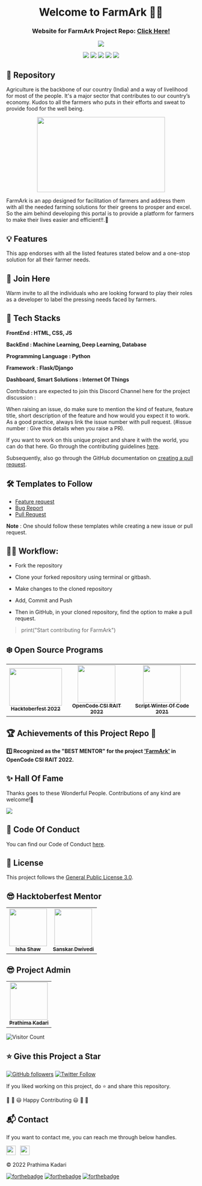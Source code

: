 <div align="center">
  <h1>Welcome to FarmArk 👋🌱</h1>
  <h3>Website for FarmArk Project Repo: <a href="https://prathimacode-hub.github.io/FarmArk/">Click Here!</a></h3>
</div>

<p align="center">
<img src="https://github.com/prathimacode-hub/prathimacode-hub/blob/main/Cover%20Photos/FarmArk.png"></a>
</p>

<p align="center">
<a href="https://github.com/prathimacode-hub"><img src="https://img.shields.io/badge/PRs-welcome-brightgreen.svg?style=flat&logo=github"></a> 
<a href="https://github.com/prathimacode-hub"><img src="https://img.shields.io/badge/Open%20Source-%F0%9F%A4%8D-Green"></a> 
<a href="https://github.com/prathimacode-hub"><img src="https://img.shields.io/static/v1.svg?label=Contributions&message=Welcome&color=0059b3&style=flat-square"></a>
<a href="https://github.com/prathimacode-hub/FarmArk/graphs/contributors"><img src="https://img.shields.io/github/contributors-anon/prathimacode-hub/FarmArk"></a>
<a href="https://github.com/prathimacode-hub"><img src="https://img.shields.io/maintenance/yes/2022"></a>
</p> 


## 📌 Repository

Agriculture is the backbone of our country (India) and a way of livelihood for most of the people. It's a major sector that contributes to our country’s economy. Kudos to all the farmers who puts in their efforts and sweat to provide food for the well being. 


<p align="center">
<img src="https://github.com/prathimacode-hub/FarmArk/blob/main/Readme_Assets/Agriculture.jpg" width=340px height=200px>
</p>


FarmArk is an app designed for facilitation of farmers and address them with all the needed farming solutions for their greens to prosper and excel. So the aim behind developing this portal is to provide a platform for farmers to make their lives easier and efficient!!.🚀 


## 💡 Features

This app endorses with all the listed features stated below and a one-stop solution for all their farmer needs.


## 🙌 Join Here

 Warm invite to all the individuals who are looking forward to play their roles as a developer to label the pressing needs faced by farmers. 
 

## 🔑 Tech Stacks


**FrontEnd : HTML, CSS, JS**

**BackEnd : Machine Learning, Deep Learning, Database**

**Programming Language : Python**

**Framework : Flask/Django**

**Dashboard, Smart Solutions : Internet Of Things**


Contributors are expected to join this Discord Channel here for the project discussion : 


When raising an issue, do make sure to mention the kind of feature, feature title, short description of the feature and how would you expect it to work. As a good practice, always link the issue number with pull request. (#issue number : Give this details when you raise a PR).

If you want to work on this unique project and share it with the world, you can do that here. 
Go through the contributing guidelines [here](https://github.com/prathimacode-hub/FarmArk/blob/main/CONTRIBUTING.md).

Subsequently, also go through the GitHub documentation on [creating a pull request](https://help.github.com/en/github/collaborating-with-issues-and-pull-requests/creating-a-pull-request).


## 🛠 Templates to Follow

- [Feature request](https://github.com/prathimacode-hub/FarmArk/blob/main/.github/issue_template/feature_request.md)
- [Bug Report](https://github.com/prathimacode-hub/FarmArk/blob/main/.github/issue_template/bug_report.md)
- [Pull Request](https://github.com/prathimacode-hub/FarmArk/blob/main/.github/pullrequest_template.md)

**Note** : One should follow these templates while creating a new issue or pull request.


## 👨‍💻 Workflow:

- Fork the repository

- Clone your forked repository using terminal or gitbash.

- Make changes to the cloned repository

- Add, Commit and Push

- Then in GitHub, in your cloned repository, find the option to make a pull request. 

> print("Start contributing for FarmArk")


 ## ❄️ Open Source Programs
 
<table>
<tr>
<td align="center">
<a href="https://hacktoberfest.com/"><img src="https://github.com/prathimacode-hub/prathimacode-hub/blob/main/Open%20Source%20Programs/Hacktoberfest%202022/Hacktoberfest%20Logo%202022.png" width=140px height=100px /><br /><sub><b>Hacktoberfest 2022</b></sub></a>
 </td>
 <td align="center">
<a href="https://csirait.in/opencode/"><img src="https://github.com/prathimacode-hub/prathimacode-hub/blob/main/Open%20Source%20Programs/OpenCode%20CSIRAIT%202022/OpenCode%20Logo.png" width=100px height=100px /><br /><sub><b>OpenCode CSI RAIT 2022</b></sub></a>
 </td>
 <td align="center">
<a href="https://swoc.tech/"><img src="https://github.com/prathimacode-hub/prathimacode-hub/blob/main/Open%20Source%20Programs/Script%20Winter%20Of%20Code%202021/Script%20Winter%20Of%20Code.jpg" width=100px height=100px /><br /><sub><b>Script Winter Of Code 2021</b></sub></a>
 </td>
</tr>
</table>


## 🏆 Achievements of this Project Repo 🎉

**:one: Recognized as the "BEST MENTOR" for the project ['FarmArk'](https://github.com/prathimacode-hub/FarmArk) in OpenCode CSI RAIT 2022.**</br>


## ✨ Hall Of Fame   

Thanks goes to these Wonderful People. Contributions of any kind are welcome!🚀 

<!-- ALL-CONTRIBUTORS-LIST:START - Do not remove or modify this section -->
<!-- prettier-ignore-start -->
<!-- markdownlint-disable -->

<a href="https://github.com/prathimacode-hub/FarmArk/graphs/contributors">
  <img src="https://contrib.rocks/image?repo=prathimacode-hub/FarmArk" />
</a>

<!-- markdownlint-enable -->
<!-- prettier-ignore-end -->
<!-- ALL-CONTRIBUTORS-LIST:END -->


## 📜 Code Of Conduct

You can find our Code of Conduct [here](https://github.com/prathimacode-hub/FarmArk/blob/main/CODE_OF_CONDUCT.md).


## 📝 License 

This project follows the [General Public License 3.0](https://github.com/prathimacode-hub/FarmArk/blob/main/LICENSE).


## 😎 Hacktoberfest Mentor

<table>
  <tr>
<td align="center"><a href="https://github.com/"><img src="" width="100px;" alt=""/><br /><sub><b>Isha Shaw</b></sub></a></td>
<td align="center"><a href="https://github.com/"><img src="" width="100px;" alt=""/><br /><sub><b>Sanskar Dwivedi</b></sub></a></td>
  </tr>
</table>


## 😎 Project Admin

<table>
  <tr>
<td align="center"><a href="https://github.com/prathimacode-hub"><img src="https://github.com/prathimacode-hub/prathimacode-hub/blob/main/Profile%20Assets/Prathima-Kadari-Picture.png" width="100px;" alt=""/><br /><sub><b>Prathima Kadari</b></sub></a></td>
  </tr>
</table>


![Visitor Count](https://profile-counter.glitch.me/{prathimacode-hub}/count.svg)


## ⭐ Give this Project a Star

[![GitHub followers](https://img.shields.io/github/followers/prathimacode-hub.svg?label=Follow%20@prathimacode-hub&style=social)](https://github.com/prathimak88/)  [![Twitter Follow](https://img.shields.io/twitter/follow/prathimak88?style=social)](https://twitter.com/prathimak88)

If you liked working on this project, do ⭐ and share this repository.

🎉 🎊 😃 Happy Contributing 😃 🎊 🎉

<!-- <sup><kbd>***[Click Here](https://github.com/prathimacode-hub/prathimacode-hub/blob/main/Projects/OpenSource-Projects.md)***</kbd> *to view my open source projects and</sup>*  <sup><kbd>***[Get In](https://github.com/prathimacode-hub/prathimacode-hub/blob/main/GitHub%20Projects/Learning-Projects.md)***</kbd> *for learning projects.</sup>* <br>
</td> 

<sup><kbd>***[Click Here](https://github.com/prathimacode-hub/prathimacode-hub/blob/main/GitHub%20Projects/OpenSource-Projects.md)***</kbd> *to view my open source projects.</sup>* <br> -->


## 📬 Contact

If you want to contact me, you can reach me through below handles.

<a href="https://twitter.com/prathimak88"><img src="https://upload.wikimedia.org/wikipedia/fr/thumb/c/c8/Twitter_Bird.svg/1200px-Twitter_Bird.svg.png" width="25"></img></a>&nbsp;&nbsp; <a href="https://www.linkedin.com/in/prathima-kadari/"><img src="https://www.felberpr.com/wp-content/uploads/linkedin-logo.png" width="25"></img></a>

© 2022 Prathima Kadari


[![forthebadge](https://forthebadge.com/images/badges/built-with-love.svg)](https://forthebadge.com) [![forthebadge](https://forthebadge.com/images/badges/built-by-developers.svg)](https://forthebadge.com) [![forthebadge](https://forthebadge.com/images/badges/built-with-swag.svg)](https://forthebadge.com) 

